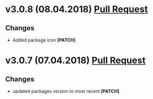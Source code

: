 ﻿# v3.0.8 (08.04.2018) [Pull Request](https://github.com/oskardudycz/GoldenEye/pull/54)

## Changes

* Added package icon **[PATCH]**


# v3.0.7 (07.04.2018) [Pull Request](https://github.com/oskardudycz/GoldenEye/pull/53)

## Changes

* updated packages version to most recent **[PATCH]**

